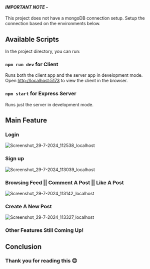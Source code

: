 
#### _**IMPORTANT NOTE**_ - 
This project does not have a mongoDB connection setup. Setup the connection based on the environments below.


## Available Scripts

In the project directory, you can run:

### `npm run dev` for Client

Runs both the client app and the server app in development mode.<br>
Open [http://localhost:5173](http://localhost:5173) to view the client in the browser.

### `npm start` for Express Server

Runs just the server in development mode.<br>

## Main Feature

### Login 

![Screenshot_29-7-2024_112538_localhost](https://github.com/user-attachments/assets/5ea51ac7-6f50-4c06-b2c7-699392944645)

### Sign up

![Screenshot_29-7-2024_113039_localhost](https://github.com/user-attachments/assets/5e00d631-9141-440f-8be2-c73f43923d25)

### Browsing Feed || Comment A Post || Like A Post

![Screenshot_29-7-2024_113142_localhost](https://github.com/user-attachments/assets/aecb79a9-b213-4243-9195-2ae85b1fa31c)

### Create A New Post 

![Screenshot_29-7-2024_113327_localhost](https://github.com/user-attachments/assets/ccedcf94-cfe7-409e-86be-052fbf624936)

### Other Features Still Coming Up!

## Conclusion

### Thank you for reading this 😍
